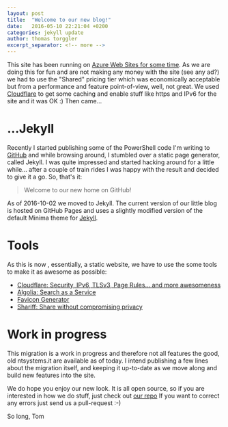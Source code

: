 ```yaml
---
layout: post
title:  "Welcome to our new blog!"
date:   2016-05-10 22:21:04 +0200
categories: jekyll update
author: thomas torggler
excerpt_separator: <!-- more -->
---
```


This site has been running on [Azure Web Sites for some time](https://ntsystems.it/post/moving-to-azure). As we are doing this for fun and are not making any money with the site (see any ad?) we had to use the "Shared" pricing tier which was economically acceptable but from a performance and feature point-of-view, well, not great. We used [Cloudflare](https://www.cloudflare.com) to get some caching and enable stuff like https and IPv6 for the site and it was OK :) Then came...

<!-- more -->

# ...Jekyll
Recently I started publishing some of the PowerShell code I'm writing to [GitHub](https://githum.com/tomtorggler) and while browsing around, I stumbled over a static page generator, called Jekyll. I was quite impressed and started hacking around for a little while... after a couple of train rides I was happy with the result and decided to give it a go. So, that's it: 

> Welcome to our new home on GitHub!

As of 2016-10-02 we moved to Jekyll. The current version of our little blog is hosted on GitHub Pages and uses a slightly modified version of the default Minima theme for [Jekyll](http://jekyllrb.com/).

# Tools
As this is now , essentially, a static website, we have to use the some tools to make it as awesome as possible:

- [Cloudflare: Security, IPv6, TLSv3, Page Rules... and more awesomeness](https://cloudflare.com)
- [Algolia: Search as a Service](https://www.algolia.com/)
- [Favicon Generator](http://realfavicongenerator.net/)
- [Shariff: Share without compromising privacy](https://github.com/heiseonline/shariff)

# Work in progress
This migration is a work in progress and therefore not all features the good, old ntsystems.it are available as of today. I intend publishing a few lines about the migration itself, and keeping it up-to-date as we move along and build new features into the site.


We do hope you enjoy our new look. It is all open source, so if you are interested in how we do stuff, just check out [our repo](https://github.com/tomtorggler/tomtorggler.github.io)
If you want to correct any errors just send us a pull-request :-)


So long,
Tom